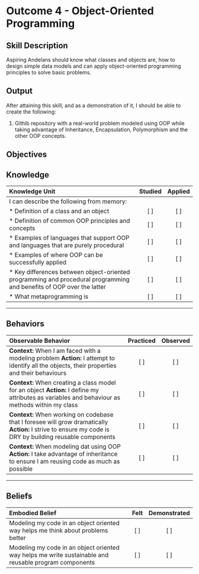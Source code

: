 # Outcome 4 - Object-Oriented Programming

**Skill Description**
----------
Aspiring Andelans should know what classes and objects are, how to design simple data models and can apply object-oriented programming principles to solve basic problems.


**Output**
----------
After attaining this skill, and as a demonstration of it, I should be able to create the following:

1. Githib repository with a real-world problem modeled using OOP while taking advantage of Inheritance, Encapsulation, Polymorphism and the other OOP concepts.


**Objectives**
----------

## **Knowledge**


| Knowledge Unit   |      Studied      | Applied |
|:-------------|:------------------:|:--------:|
| I can describe the following from memory: | | |
| * Definition of a class and an object | [ ] | [ ]  |
| * Definition of common OOP principles and concepts |   [ ]   |   [ ] |
| * Examples of languages that support OOP and languages that are purely procedural | [ ] |    [ ] |
| * Examples of where OOP can be successfully applied | [ ] |    [ ] |
| * Key differences between object-oriented programming and procedural programming and benefits of OOP over the latter | [ ] |    [ ] |
| * What metaprogramming is | [ ] |    [ ] |


----------


## **Behaviors**


| Observable Behavior   |      Practiced      | Observed |
|:-------------|:------------------:|:--------:|
| **Context:** When I am faced with a modeling problem **Action:** I attempt to identify all the objects, their properties and their behaviours | [ ] | [ ]  |
| **Context:** When creating a class model for an object **Action:** I define my attributes as variables and behaviour as methods within my class | [ ] |    [ ] |
| **Context:** When working on codebase that I foresee will grow dramatically **Action:** I strive to ensure my code is DRY by building reusable components |   [ ]   |   [ ] |
| **Context:** When modeling dat using OOP **Action:** I take advantage of inheritance to ensure I am reusing code as much as possible | [ ] |    [ ] |

----------


## **Beliefs**


| Embodied Belief   |      Felt      | Demonstrated |
|:-------------|:------------------:|:--------:|
| Modeling my code in an object oriented way helps me think about problems better |   [ ]   |   [ ] |
| Modeling my code in an object oriented way helps me write sustainable and reusable program components |   [ ]   |   [ ] |
